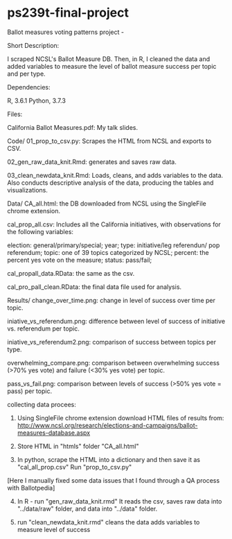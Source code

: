 # ps239t-final-project

Ballot measures voting patterns project - 

Short Description:

I scraped NCSL's Ballot Measure DB. Then, in R, I cleaned the data and added variables to measure the level of ballot measure success per topic and per type.

Dependencies:

R, 3.6.1
Python, 3.7.3

Files:

California Ballot Measures.pdf: My talk slides.

Code/
01_prop_to_csv.py: Scrapes the HTML from NCSL and exports to CSV.

02_gen_raw_data_knit.Rmd: generates and saves raw data.

03_clean_newdata_knit.Rmd: Loads, cleans, and adds variables to the data. Also conducts descriptive analysis of the data, producing the tables and visualizations.


Data/
CA_all.html: the DB downloaded from NCSL using the SingleFile chrome extension.

cal_prop_all.csv: Includes all the California initiatives, with observations for the following variables:

election: general/primary/special;
year;
type: initiative/leg referendun/ pop referendum;
topic: one of 39 topics categorized by NCSL;
percent: the percent yes vote on the measure;
status: pass/fail;

cal_propall_data.RData: the same as the csv.

cal_pro_pall_clean.RData: the final data file used for analysis.


Results/
change_over_time.png: change in level of success over time per topic.

iniative_vs_referendum.png: difference between level of success of initiative vs. referendum per topic.

iniative_vs_referendum2.png: comparison of success between topics per type.

overwhelming_compare.png: comparison between overwhelming success (>70% yes vote) and failure (<30% yes vote) per topic.

pass_vs_fail.png: comparison between levels of success (>50% yes vote = pass) per topic.



collecting data procees:

1. Using SingleFile chrome extension download HTML files of results from:
http://www.ncsl.org/research/elections-and-campaigns/ballot-measures-database.aspx

2. Store HTML in "htmls" folder
"CA_all.html"

3. In python, scrape the HTML into a dictionary and then save it as "cal_all_prop.csv"
Run "prop_to_csv.py"

[Here I manually fixed some data issues that I found through a QA process with Ballotpedia]

4. In R - run "gen_raw_data_knit.rmd"
It reads the csv, saves raw data into "../data/raw" folder, and data into "../data" folder.

5. run "clean_newdata_knit.rmd"
cleans the data
adds variables to measure level of success
